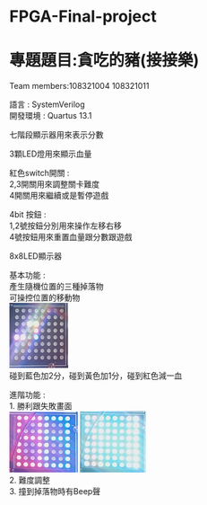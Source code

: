 # FPGA-Final-project  
專題題目:貪吃的豬(接接樂)  
==========================
Team members:108321004 108321011  


語言 : SystemVerilog  
開發環境 : Quartus 13.1  

七階段顯示器用來表示分數  

3顆LED燈用來顯示血量  

紅色switch開關 :  
   2,3開關用來調整關卡難度  
   4開關用來繼續或是暫停遊戲  
     
4bit 按鈕 :     
1,2號按鈕分別用來操作左移右移  
4號按鈕用來重置血量跟分數跟遊戲  
  
8x8LED顯示器  

基本功能 :  
產生隨機位置的三種掉落物  
可操控位置的移動物  
![image](https://github.com/hao089/FPGA-Final-project/blob/main/1.png)  
碰到藍色加2分，碰到黃色加1分，碰到紅色減一血  

進階功能 :  
     1. 勝利跟失敗畫面  
     ![image](https://github.com/hao089/FPGA-Final-project/blob/main/2.png)
     ![image](https://github.com/hao089/FPGA-Final-project/blob/main/3.png)  
     2. 難度調整  
     3. 撞到掉落物時有Beep聲  
